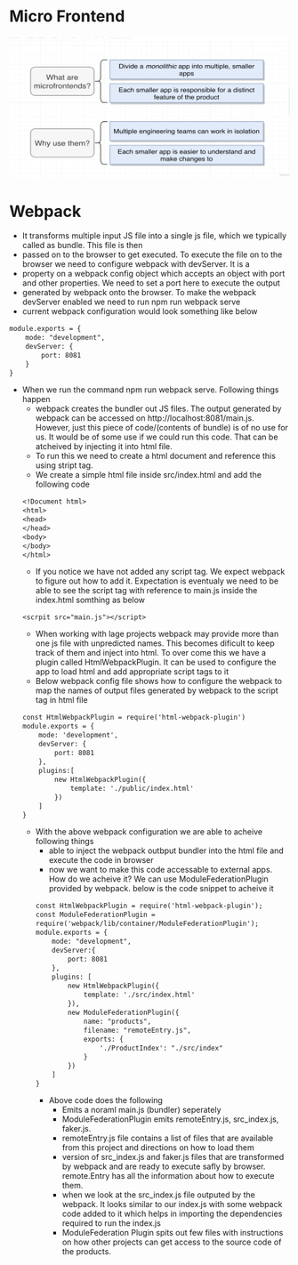 # Micro Frontend
![Micro froenend](images/mfe-overview.png)

# Webpack
- It transforms multiple input JS file into a single js file, which we typically called as bundle. This file is then 
- passed on to the browser to get executed. To execute the file on to the browser we need to configure webpack with devServer. It is a 
- property on a webpack config object which accepts an object with port and other properties. We need to set a port here to execute the output
- generated by webpack onto the browser. To make the webpack devServer enabled we need to run npm run webpack serve
- current webpack configuration would look something like below
```
module.exports = {
    mode: "development",
    devServer: {
        port: 8081
    }
}
```
- When we run the command npm run webpack serve. Following things happen
    - webpack creates the bundler out JS files. The output generated by webpack can be accessed on http://localhost:8081/main.js. However, just this piece of code/(contents of bundle) is of no use for us. It would be of some use if we could run this code. That can be atcheived by injecting it into html file. 
    - To run this we need to create a html document and reference this using stript tag. 
    - We create a simple html file inside src/index.html and add the following code
    ```
    <!Document html>
    <html>
    <head>
    </head>
    <body>
    </body>
    </html>
    ```
    - If you notice we have not added any script tag. We expect webpack to figure out how to add it. Expectation is eventualy we need to be able to see the script tag with reference to main.js inside the index.html somthing as below
    ```
    <scrpit src="main.js"></script>
    ```
    - When working with lage projects webpack may provide more than one js file with unpredicted names. This becomes dificult to keep track of them and inject into html. To over come this we have a plugin called HtmlWebpackPlugin. It can be used to configure the app to load html and add appropriate script tags to it
    - Below webpack config file shows how to configure the webpack to map the names of output files generated by webpack to the script tag in html file
    ```
    const HtmlWebpackPlugin = require('html-webpack-plugin')
    module.exports = {
        mode: 'development',
        devServer: {
            port: 8081
        },
        plugins:[
            new HtmlWebpackPlugin({
                template: './public/index.html'
            })
        ]
    }
    ```
    - With the above webpack configuration we are able to acheive following things
        - able to inject the webpack outbput bundler into the html file and execute the code in browser
        - now we want to make this code accessable to external apps. How do we acheive it? We can use ModuleFederationPlugin provided by webpack. below is the code snippet to acheive it
        ```
        const HtmlWebpackPlugin = require('html-webpack-plugin');
        const ModuleFederationPlugin = require('webpack/lib/container/ModuleFederationPlugin');
        module.exports = {
            mode: "development",
            devServer:{
                port: 8081
            },
            plugins: [
                new HtmlWebpackPlugin({
                    template: './src/index.html'
                }),
                new ModuleFederationPlugin({
                    name: "products",
                    filename: "remoteEntry.js",
                    exports: {
                        './ProductIndex': "./src/index"
                    }
                })
            ]
        }

        ```
        - Above code does the following
            - Emits a noraml main.js (bundler) seperately
            - ModuleFederationPlugin emits remoteEntry.js, src_index.js, faker.js. 
            - remoteEntry.js file contains a list of files that are available from this project and directions on how to load them
            - version of src_index.js and faker.js files that are transformed by webpack and are ready to execute safly by browser. remote.Entry has all the information about how to execute them.
            - when we look at the src_index.js file outputed by the webpack. It looks similar to our index.js with some webpack code added to it which helps in importing the dependencies required to run the index.js
            - ModuleFederation Plugin spits out few files with instructions on how other projects can get access to the source code of the products.
        
